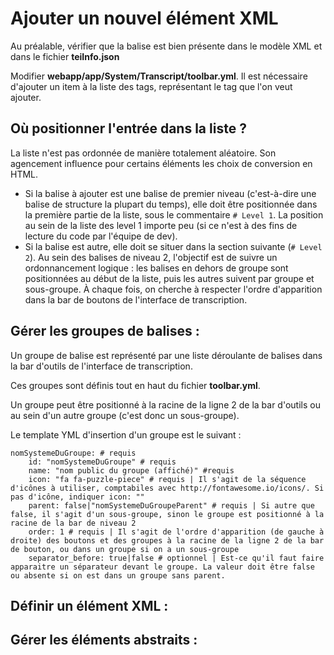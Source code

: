 # Ajouter un nouvel élément XML
Au préalable, vérifier que la balise est bien présente dans le modèle XML et dans le fichier **teiInfo.json**

Modifier **webapp/app/System/Transcript/toolbar.yml**.
Il est nécessaire d'ajouter un item à la liste des tags, représentant le tag que l'on veut ajouter.

## Où positionner l'entrée dans la liste ?
La liste n'est pas ordonnée de manière totalement aléatoire. Son agencement influence pour certains éléments les choix de conversion en HTML.

- Si la balise à ajouter est une balise de premier niveau (c'est-à-dire une balise de structure la plupart du temps), elle doit être positionnée dans la première partie de la liste, sous le commentaire `# Level 1`. La position au sein de la liste des level 1 importe peu (si ce n'est à des fins de lecture du code par l'équipe de dev).
- Si la balise est autre, elle doit se situer dans la section suivante (`# Level 2`). Au sein des balises de niveau 2, l'objectif est de suivre un ordonnancement logique : les balises en dehors de groupe sont positionnées au début de la liste, puis les autres suivent par groupe et sous-groupe. À chaque fois, on cherche à respecter l'ordre d'apparition dans la bar de boutons de l'interface de transcription.

## Gérer les groupes de balises :
Un groupe de balise est représenté par une liste déroulante de balises dans la bar d'outils de l'interface de transcription.

Ces groupes sont définis tout en haut du fichier **toolbar.yml**. 

Un groupe peut être positionné à la racine de la ligne 2 de la bar d'outils ou au sein d'un autre groupe (c'est donc un sous-groupe).

Le template YML d'insertion d'un groupe est le suivant :

    nomSystemeDuGroupe: # requis
        id: "nomSystemeDuGroupe" # requis
        name: "nom public du groupe (affiché)" #requis
        icon: "fa fa-puzzle-piece" # requis | Il s'agit de la séquence d'icônes à utiliser, comptabiles avec http://fontawesome.io/icons/. Si pas d'icône, indiquer icon: ""
        parent: false|"nomSystemeDuGroupeParent" # requis | Si autre que false, il s'agit d'un sous-groupe, sinon le groupe est positionné à la racine de la bar de niveau 2
        order: 1 # requis | Il s'agit de l'ordre d'apparition (de gauche à droite) des boutons et des groupes à la racine de la ligne 2 de la bar de bouton, ou dans un groupe si on a un sous-groupe
        separator_before: true|false # optionnel | Est-ce qu'il faut faire apparaitre un séparateur devant le groupe. La valeur doit être false ou absente si on est dans un groupe sans parent.
        
## Définir un élément XML :

## Gérer les éléments abstraits :